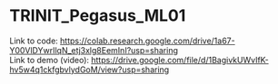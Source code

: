 # TRINIT_Pegasus_ML01

Link to code: https://colab.research.google.com/drive/1a67-Y00VlDYwrIlqN_etj3xlg8EemInI?usp=sharing  
Link to demo (video): https://drive.google.com/file/d/1BagivkUWvIfK-hv5w4q1ckfgbvlydGoM/view?usp=sharing
